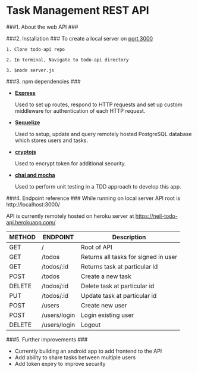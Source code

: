 # Task Management REST API

###1. About the web API ###


###2. Installation ###
  To create a local server on [port 3000](http://localhost:3000/) 
  ```
  1. Clone todo-api repo

  2. In terminal, Navigate to todo-api directory

  3. $node server.js
  ```
###3. npm dependencies ###
  * [**Express**](http://expressjs.com/)
    
    Used to set up routes, respond to HTTP requests and set up custom middleware for authentication of each HTTP request.
  
  * [**Sequelize**](http://docs.sequelizejs.com/en/latest/)
    
    Used to setup, update and query remotely hosted PostgreSQL database which stores users and tasks.
  
  * [**cryptojs**](https://www.npmjs.com/package/crypto-js)
    
    Used to encrypt token for additional security.
  
  * [**chai and mocha**](https://mochajs.org/)
    
    Used to perform unit testing in a TDD approach to develop this app.
  

###4. Endpoint reference ###
While running on local server API root is http://localhost:3000/

API is currently remotely hosted on heroku server at  https://neil-todo-api.herokuapp.com/

| METHOD        | ENDPOINT           | Description  |
| ------------- | ------------- | ----- |
| GET     | / | Root of API |
| GET      | /todos      | Returns all tasks for signed in user  |
| GET | /todos/:id      | Returns task at particular id   |
|POST | /todos | Create a new task|
|DELETE | /todos/:id | Delete task at particular id|
|PUT | /todos/:id | Update task at particular id|
|POST | /users | Create new user|
|POST | /users/login | Login existing user |
|DELETE | /users/login | Logout|


###5. Further improvements ###
  * Currently building an android app to add frontend to the API
  * Add ability to share tasks between multiple users
  * Add token expiry to improve security



